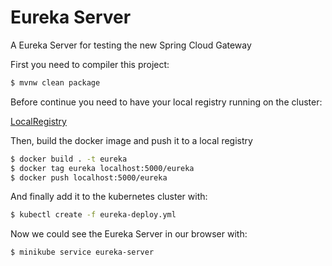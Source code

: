 # Eureka Server

A Eureka Server for testing the new Spring Cloud Gateway

First you need to compiler this project:

```bash
$ mvnw clean package
```

Before continue you need to have your local registry running on the cluster:

 [LocalRegistry](../LocalRegistry/) 

Then, build the docker image and push it to a local registry

```bash
$ docker build . -t eureka
$ docker tag eureka localhost:5000/eureka
$ docker push localhost:5000/eureka
```

And finally add it to the kubernetes cluster with:

```bash
$ kubectl create -f eureka-deploy.yml
```
Now we could see the Eureka Server in our browser with:

```bash
$ minikube service eureka-server
```
